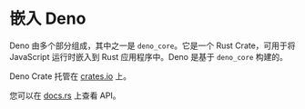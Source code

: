 # 嵌入 Deno

Deno 由多个部分组成，其中之一是 `deno_core`。它是一个 Rust Crate，可用于将
JavaScript 运行时嵌入到 Rust 应用程序中。Deno 是基于 `deno_core` 构建的。

Deno Crate 托管在 [crates.io](https://crates.io/crates/deno_core) 上。

您可以在 [docs.rs](https://docs.rs/deno_core) 上查看 API。

<!-- TODO（lucacasonato）：更好的文档 -->
